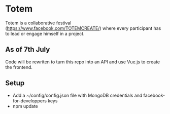# Totem

Totem is a collaborative festival (https://www.facebook.com/TOTEMCREATE/) where every participant has to lead or engage himself in a project.

## As of 7th July

Code will be rewriten to turn this repo into an API and use Vue.js to create the frontend.

## Setup

* Add a ~/config/config.json file with MongoDB credentials and facebook-for-developpers keys
* npm update

